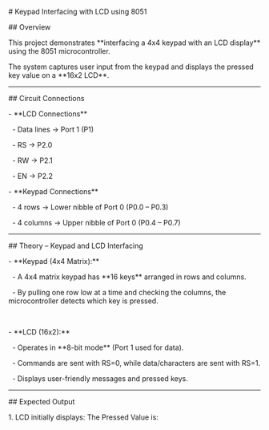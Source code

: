 \# Keypad Interfacing with LCD using 8051



\## Overview

This project demonstrates \*\*interfacing a 4x4 keypad with an LCD display\*\* using the 8051 microcontroller.  

The system captures user input from the keypad and displays the pressed key value on a \*\*16x2 LCD\*\*.



---



\## Circuit Connections

\- \*\*LCD Connections\*\*  

&nbsp; - Data lines → Port 1 (P1)  

&nbsp; - RS → P2.0  

&nbsp; - RW → P2.1  

&nbsp; - EN → P2.2  



\- \*\*Keypad Connections\*\*  

&nbsp; - 4 rows → Lower nibble of Port 0 (P0.0 – P0.3)  

&nbsp; - 4 columns → Upper nibble of Port 0 (P0.4 – P0.7)  



---



\## Theory – Keypad and LCD Interfacing

\- \*\*Keypad (4x4 Matrix):\*\*  

&nbsp; - A 4x4 matrix keypad has \*\*16 keys\*\* arranged in rows and columns.  

&nbsp; - By pulling one row low at a time and checking the columns, the microcontroller detects which key is pressed.  

&nbsp;



\- \*\*LCD (16x2):\*\*  

&nbsp; - Operates in \*\*8-bit mode\*\* (Port 1 used for data).  

&nbsp; - Commands are sent with RS=0, while data/characters are sent with RS=1.  

&nbsp; - Displays user-friendly messages and pressed keys.  



---



\## Expected Output

1\. LCD initially displays: The Pressed Value is:



